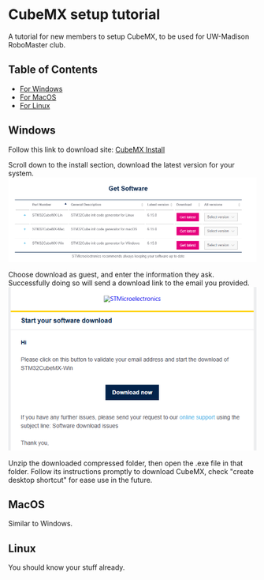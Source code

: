 # CubeMX setup tutorial
A tutorial for new members to setup CubeMX, to be used for UW-Madison RoboMaster club.

## Table of Contents
- [For Windows](#windows)
- [For MacOS](#macos)
- [For Linux](#linux)

## Windows
Follow this link to download site: [CubeMX Install](https://www.st.com/en/development-tools/stm32cubemx.html?dl=zQHHwh0hKEI6LNPB071aMg%3D%3D%2CujcTBJ%2Fmjpj3URY%2BCjpxVmbPXDaWux6Rd5r4tXpLHggM3x%2Bc5C6jQWbmKRV1HA9bCQgW9Jj%2Bn%2FzVEo%2FADllhRnip3Wuvxy292FJfO%2Fo6RrP3Eh%2BcaQu%2FHsW2E7G264a5%2FeR%2BCuu6IB7i3QtQgac5VcCkEXflONP0AE1QQg688rHioJGHSWt2293y%2B0CyaFxWrHL1xsaIblQe7yrWvaKK6ylHlPvMdDFZE1vBQxGo8jk%3D&token=7c21226f545e472da0df6ccac4512e3c)

Scroll down to the install section, download the latest version for your system.
![CubeMX install versions table](images/cubemx-install-table.png)

Choose download as guest, and enter the information they ask. Successfully doing so will send a download link to the email you provided.
![CubeMX installing email](images/cubemx-install-email.png)

Unzip the downloaded compressed folder, then open the .exe file in that folder. Follow its instructions promptly to download CubeMX, check "create desktop shortcut" for ease use in the future.

## MacOS
Similar to Windows.

## Linux
You should know your stuff already.